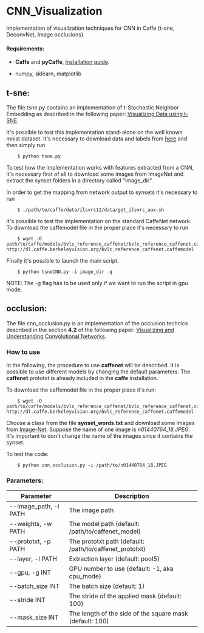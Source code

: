 # CNN_Visualization
Implementation of visualization techniques for CNN in Caffe (t-sne, DeconvNet, Image occlusions)

#### Requirements:

- **Caffe** and **pyCaffe**, [Installation guide](http://caffe.berkeleyvision.org/install_apt.html).


- numpy, sklearn, matplotlib





## t-sne:
The file tsne.py contains an implementation of t-Stochastic Neighbor Embedding as described in the following paper: [Visualizing Data using t-SNE](https://lvdmaaten.github.io/publications/papers/JMLR_2008.pdf).

It's possible to test this implementation stand-alone on the well known mnist dataset. It's necessary to download data and labels from [here](https://github.com/azinik/java-deeplearning/tree/master/deeplearning4j-core/src/main/resources) and then simply run

        $ python tsne.py

To test how the implementation works with features extracted from a CNN, it's necessary first of all to download some images from ImageNet and extract the synset folders in a directory  called "image_dir".

In order to get the mapping from network output to synsets it's necessary to run

        $ ./path/to/caffe/data/ilsvrc12/data/get_ilsvrc_aux.sh

It's possible to test the implementation on the standard CaffeNet network. To download the caffemodel file in the proper place it's necessary to run

        $ wget -O path/to/caffe/models/bvls_reference_caffenet/bvlc_reference_caffenet.caffemodel http://dl.caffe.berkeleyvision.org/bvlc_reference_caffenet.caffemodel

Finally it's possible to launch the main script.

        $ python tsneCNN.py -i image_dir -g

NOTE: The -g flag has to be used only if we want to run the script in gpu mode.



## occlusion:
The file cnn_occlusion.py is an implementation of the occlusion technics described in the section **4.2** of the following paper: [Visualizing and Understanding Convolutional Networks](https://www.cs.nyu.edu/~fergus/papers/zeilerECCV2014.pdf).

### How to use
In the following, the procedure to use **caffenet** will be described. It is possible to use different models by changing the default parameters. The **caffenet** prototxt is already included in the **caffe** installation. 

To download the caffemodel file in the proper place it's run:

        $ wget -O path/to/caffe/models/bvls_reference_caffenet/bvlc_reference_caffenet.caffemodel http://dl.caffe.berkeleyvision.org/bvlc_reference_caffenet.caffemodel

Choose a class from the file **synset_words.txt** and download some images from [Image-Net](www.image-net.org).
Suppose the name of one image is *n01440764_18.JPEG*. It's important to don't change the name of the images since it contains the synset.

To test the code:

        $ python cnn_occlusion.py -i /path/to/n01440764_18.JPEG  
        
### Parameters:


Parameter | Description
------------ | -------------
--image_path, -i PATH | The image path 
--weights, -w PATH | The model path (default: /path/to/caffenet_model)
--prototxt, -p PATH | The prototxt path (default: /path/to/caffenet_prototxt)
--layer, -l PATH | Extraction layer (default: pool5)
--gpu, -g INT | GPU number to use (default: -1, aka cpu_mode)
--batch_size INT| The batch size (default: 1)
--stride INT | The stride of the applied mask (default: 100)
--mask_size INT | The length of the side of the square mask (default: 100)

        


